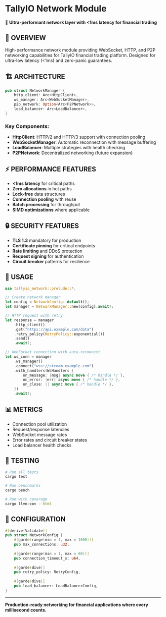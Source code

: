 # TallyIO Network Module

🚀 **Ultra-performant network layer with <1ms latency for financial trading**

## 🎯 **OVERVIEW**

High-performance network module providing WebSocket, HTTP, and P2P networking capabilities for TallyIO financial trading platform. Designed for ultra-low latency (<1ms) and zero-panic guarantees.

## 🏗️ **ARCHITECTURE**

```rust
pub struct NetworkManager {
    http_client: Arc<HttpClient>,
    ws_manager: Arc<WebSocketManager>,
    p2p_network: Option<Arc<P2PNetwork>>,
    load_balancer: Arc<LoadBalancer>,
}
```

### **Key Components:**

- **HttpClient**: HTTP/2 and HTTP/3 support with connection pooling
- **WebSocketManager**: Automatic reconnection with message buffering
- **LoadBalancer**: Multiple strategies with health checking
- **P2PNetwork**: Decentralized networking (future expansion)

## ⚡ **PERFORMANCE FEATURES**

- **<1ms latency** for critical paths
- **Zero allocations** in hot paths
- **Lock-free** data structures
- **Connection pooling** with reuse
- **Batch processing** for throughput
- **SIMD optimizations** where applicable

## 🔒 **SECURITY FEATURES**

- **TLS 1.3** mandatory for production
- **Certificate pinning** for critical endpoints
- **Rate limiting** and DDoS protection
- **Request signing** for authentication
- **Circuit breaker** patterns for resilience

## 🚀 **USAGE**

```rust
use tallyio_network::prelude::*;

// Create network manager
let config = NetworkConfig::default();
let manager = NetworkManager::new(config).await?;

// HTTP request with retry
let response = manager
    .http_client()
    .get("https://api.example.com/data")
    .retry_policy(RetryPolicy::exponential())
    .send()
    .await?;

// WebSocket connection with auto-reconnect
let ws_conn = manager
    .ws_manager()
    .connect("wss://stream.example.com")
    .with_handlers(WsHandlers {
        on_message: |msg| async move { /* handle */ },
        on_error: |err| async move { /* handle */ },
        on_close: || async move { /* handle */ },
    })
    .await?;
```

## 📊 **METRICS**

- Connection pool utilization
- Request/response latencies
- WebSocket message rates
- Error rates and circuit breaker states
- Load balancer health checks

## 🧪 **TESTING**

```bash
# Run all tests
cargo test

# Run benchmarks
cargo bench

# Run with coverage
cargo llvm-cov --html
```

## 🔧 **CONFIGURATION**

```rust
#[derive(Validate)]
pub struct NetworkConfig {
    #[garde(range(min = 1, max = 1000))]
    pub max_connections: u32,
    
    #[garde(range(min = 1, max = 60))]
    pub connection_timeout_s: u64,
    
    #[garde(dive)]
    pub retry_policy: RetryConfig,
    
    #[garde(dive)]
    pub load_balancer: LoadBalancerConfig,
}
```

---

**Production-ready networking for financial applications where every millisecond counts.**
